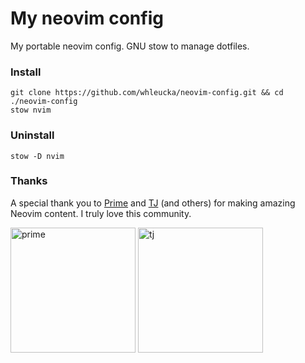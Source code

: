 # My neovim config
My portable neovim config. GNU stow to manage dotfiles.

### Install
```
git clone https://github.com/whleucka/neovim-config.git && cd ./neovim-config
stow nvim
```

### Uninstall
```
stow -D nvim
```
        
### Thanks
A special thank you to <a href='https://github.com/theprimeagen'>Prime</a> and <a href='https://github.com/tjdevries'>TJ</a> (and others) for making amazing Neovim content. I truly love this community.

<p float="left">
    <img src="https://i.ytimg.com/vi/_TXO4RB3nIU/hq720_2.jpg?sqp=-oaymwEkCJYDENAFSFryq4qpAxYIARUAAAAAJQAAyEI9AICiQ3gB0AEB&rs=AOn4CLBsghH1oe_9Aqf7qeYi5AARApBxGQ" alt="prime" style="width: 200px">
    <img src="https://i.ytimg.com/vi/HcAdrdWiDXI/hq720_2.jpg?sqp=-oaymwEkCJYDENAFSFryq4qpAxYIARUAAAAAJQAAyEI9AICiQ3gB0AEB&rs=AOn4CLBrYlNR07IvDyccLGXe7S8rb4Bfdg" alt="tj" style="width: 200px">
</p>
